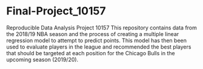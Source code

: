 # Final-Project_10157
Reproducible Data Analysis Project 10157
This repository contains data from the 2018/19 NBA season and the process of creating a multiple linear regression model to attempt to predict points. This model has then been used to evaluate players in the league and recommended the best players that should be targeted at each position for the Chicago Bulls in the upcoming season (2019/20). 